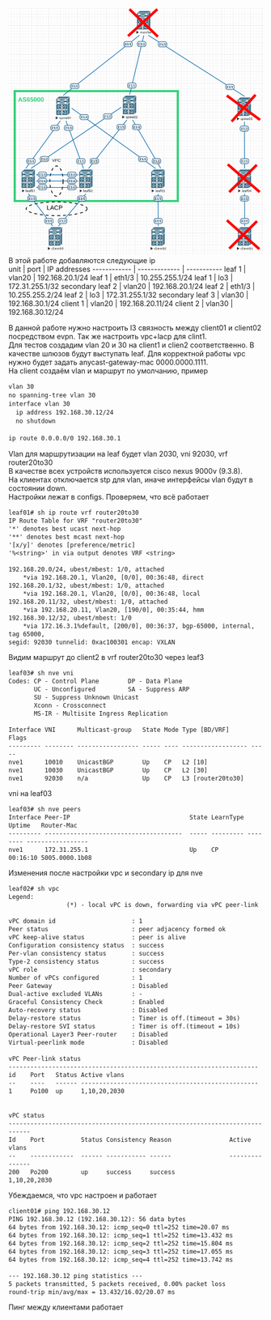 ![Архитектура сети](https://github.com/Roman2dot0/training-otus/blob/master/ex7.%20VXLAN%20Route/vxlan_route.png)   
В этой работе добавляются следующие ip    
unit | port | IP addresses
------------ | ------------- | -----------
leaf 1 | vlan20 | 192.168.20.1/24
leaf 1 | eth1/3 | 10.255.255.1/24
leaf 1 | lo3 | 172.31.255.1/32 secondary
leaf 2 | vlan20 | 192.168.20.1/24
leaf 2 | eth1/3 | 10.255.255.2/24
leaf 2 | lo3 | 172.31.255.1/32 secondary
leaf 3 | vlan30 | 192.168.30.1/24
client 1 | vlan20 | 192.168.20.11/24
client 2 | vlan30 | 192.168.30.12/24
    
В данной работе нужно настроить l3 связность между client01 и client02 посредством evpn. Так же настроить vpc+lacp для clint1.    
Для тестов создадим vlan 20 и 30 на client1 и clien2 соответственно. В качестве шлюзов будут выступать leaf. Для корректной работы vpc нужно будет задать anycast-gateway-mac 0000.0000.1111.    
На client создаём vlan и маршрут по умолчанию, пример    
```sh
vlan 30
no spanning-tree vlan 30
interface vlan 30
  ip address 192.168.30.12/24
  no shutdown

ip route 0.0.0.0/0 192.168.30.1
```    

Vlan для маршрутизации на leaf будет vlan 2030, vni 92030, vrf router20to30    
В качестве всех устройств используется cisco nexus 9000v (9.3.8).    
На клиентах отключается stp для vlan, иначе интерфейсы vlan будут в состоянии down.        
Настройки лежат в configs. Проверяем, что всё работает    


```
leaf01# sh ip route vrf router20to30 
IP Route Table for VRF "router20to30"
'*' denotes best ucast next-hop
'**' denotes best mcast next-hop
'[x/y]' denotes [preference/metric]
'%<string>' in via output denotes VRF <string>

192.168.20.0/24, ubest/mbest: 1/0, attached
    *via 192.168.20.1, Vlan20, [0/0], 00:36:48, direct
192.168.20.1/32, ubest/mbest: 1/0, attached
    *via 192.168.20.1, Vlan20, [0/0], 00:36:48, local
192.168.20.11/32, ubest/mbest: 1/0, attached
    *via 192.168.20.11, Vlan20, [190/0], 00:35:44, hmm
192.168.30.12/32, ubest/mbest: 1/0
    *via 172.16.3.1%default, [200/0], 00:36:37, bgp-65000, internal, tag 65000, 
segid: 92030 tunnelid: 0xac100301 encap: VXLAN

```

Видим маршрут до client2 в vrf router20to30 через leaf3    


```
leaf03# sh nve vni 
Codes: CP - Control Plane        DP - Data Plane          
       UC - Unconfigured         SA - Suppress ARP        
       SU - Suppress Unknown Unicast 
       Xconn - Crossconnect      
       MS-IR - Multisite Ingress Replication
 
Interface VNI      Multicast-group   State Mode Type [BD/VRF]      Flags
--------- -------- ----------------- ----- ---- ------------------ -----
nve1      10010    UnicastBGP        Up    CP   L2 [10]                 
nve1      10030    UnicastBGP        Up    CP   L2 [30]                 
nve1      92030    n/a               Up    CP   L3 [router20to30]
```

vni на leaf03    

```
leaf03# sh nve peers 
Interface Peer-IP                                 State LearnType Uptime   Router-Mac       
--------- --------------------------------------  ----- --------- -------- -----------------
nve1      172.31.255.1                            Up    CP        00:16:10 5005.0000.1b08
```    

Изменения после настройки vpc и secondary ip для nve    
    
```
leaf02# sh vpc
Legend:
                (*) - local vPC is down, forwarding via vPC peer-link

vPC domain id                     : 1   
Peer status                       : peer adjacency formed ok      
vPC keep-alive status             : peer is alive                 
Configuration consistency status  : success 
Per-vlan consistency status       : success                       
Type-2 consistency status         : success 
vPC role                          : secondary                     
Number of vPCs configured         : 1   
Peer Gateway                      : Disabled
Dual-active excluded VLANs        : -
Graceful Consistency Check        : Enabled
Auto-recovery status              : Disabled
Delay-restore status              : Timer is off.(timeout = 30s)
Delay-restore SVI status          : Timer is off.(timeout = 10s)
Operational Layer3 Peer-router    : Disabled
Virtual-peerlink mode             : Disabled

vPC Peer-link status
---------------------------------------------------------------------
id    Port   Status Active vlans    
--    ----   ------ -------------------------------------------------
1     Po100  up     1,10,20,2030                                                
         

vPC status
----------------------------------------------------------------------------
Id    Port          Status Consistency Reason                Active vlans
--    ------------  ------ ----------- ------                ---------------
200   Po200         up     success     success               1,10,20,2030       
```    

Убеждаемся, что vpc настроен и работает    

```
client01# ping 192.168.30.12
PING 192.168.30.12 (192.168.30.12): 56 data bytes
64 bytes from 192.168.30.12: icmp_seq=0 ttl=252 time=20.07 ms
64 bytes from 192.168.30.12: icmp_seq=1 ttl=252 time=13.432 ms
64 bytes from 192.168.30.12: icmp_seq=2 ttl=252 time=15.804 ms
64 bytes from 192.168.30.12: icmp_seq=3 ttl=252 time=17.055 ms
64 bytes from 192.168.30.12: icmp_seq=4 ttl=252 time=13.742 ms

--- 192.168.30.12 ping statistics ---
5 packets transmitted, 5 packets received, 0.00% packet loss
round-trip min/avg/max = 13.432/16.02/20.07 ms
```

Пинг между клиентами работает
